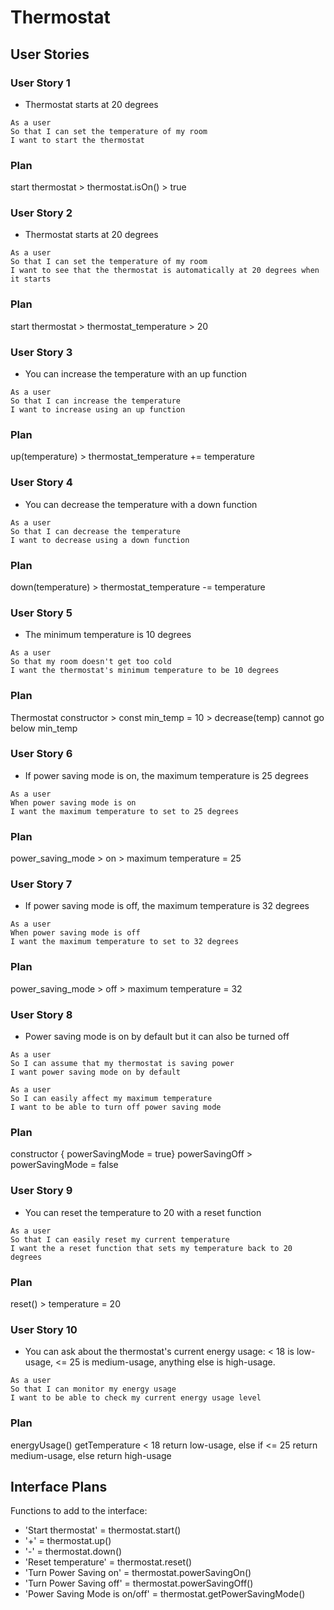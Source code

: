 # Thermostat

## User Stories

### User Story 1
- Thermostat starts at 20 degrees
```
As a user
So that I can set the temperature of my room
I want to start the thermostat
```
### Plan
start thermostat > thermostat.isOn() > true

### User Story 2
- Thermostat starts at 20 degrees
```
As a user
So that I can set the temperature of my room
I want to see that the thermostat is automatically at 20 degrees when it starts
```
### Plan
start thermostat > thermostat_temperature > 20

### User Story 3
- You can increase the temperature with an up function
```
As a user
So that I can increase the temperature
I want to increase using an up function
```
### Plan
up(temperature) > thermostat_temperature += temperature

### User Story 4
- You can decrease the temperature with a down function
```
As a user
So that I can decrease the temperature
I want to decrease using a down function
```
### Plan
down(temperature) > thermostat_temperature -= temperature

### User Story 5
- The minimum temperature is 10 degrees
```
As a user
So that my room doesn't get too cold
I want the thermostat's minimum temperature to be 10 degrees
```
### Plan
Thermostat constructor > const min_temp = 10 > decrease(temp) cannot go below min_temp

### User Story 6
- If power saving mode is on, the maximum temperature is 25 degrees
```
As a user
When power saving mode is on
I want the maximum temperature to set to 25 degrees
```
### Plan
power_saving_mode > on > maximum temperature = 25

### User Story 7
- If power saving mode is off, the maximum temperature is 32 degrees
```
As a user
When power saving mode is off
I want the maximum temperature to set to 32 degrees
```
### Plan
power_saving_mode > off > maximum temperature = 32

### User Story 8
- Power saving mode is on by default but it can also be turned off
```
As a user
So I can assume that my thermostat is saving power
I want power saving mode on by default
```
```
As a user
So I can easily affect my maximum temperature
I want to be able to turn off power saving mode
```
### Plan
constructor { powerSavingMode = true}
powerSavingOff > powerSavingMode = false

### User Story 9
- You can reset the temperature to 20 with a reset function
```
As a user
So that I can easily reset my current temperature
I want the a reset function that sets my temperature back to 20 degrees
```
### Plan
reset() > temperature = 20

### User Story 10
- You can ask about the thermostat's current energy usage: < 18 is low-usage, <= 25 is medium-usage, anything else is high-usage.
```
As a user
So that I can monitor my energy usage
I want to be able to check my current energy usage level
```
### Plan
energyUsage()
  getTemperature < 18 return low-usage, else if <= 25 return medium-usage, else return high-usage

## Interface Plans

Functions to add to the interface:
- 'Start thermostat' = thermostat.start()
- '+' = thermostat.up()
- '-' = thermostat.down()
- 'Reset temperature' = thermostat.reset()
- 'Turn Power Saving on' = thermostat.powerSavingOn()
- 'Turn Power Saving off' = thermostat.powerSavingOff()
- 'Power Saving Mode is on/off' = thermostat.getPowerSavingMode()
